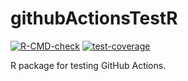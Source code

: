 # githubActionsTestR

  <!-- badges: start -->
  [![R-CMD-check](https://github.com/dbolotov/githubActionsTestR/workflows/R-CMD-check/badge.svg)](https://github.com/dbolotov/githubActionsTestR/actions) [![test-coverage](https://github.com/dbolotov/githubActionsTestR/workflows/test-coverage/badge.svg)](https://github.com/dbolotov/githubActionsTestR/actions)
  <!-- badges: end -->
  
  R package for testing GitHub Actions.
